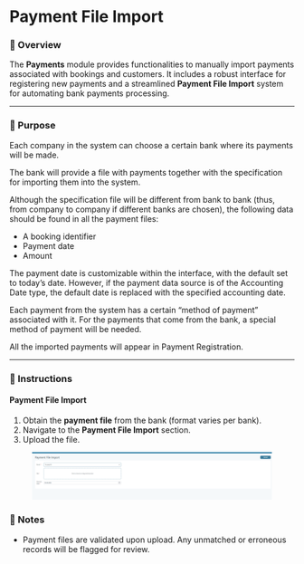 # Payment File Import

### 📄 Overview

The **Payments** module provides functionalities to manually  import payments associated with bookings and customers. It includes a robust interface for registering new payments and a streamlined **Payment File Import** system for automating bank payments processing.

***

### 🎯 Purpose

Each company in the system can choose a certain bank where its payments will be made.

The bank will provide a file with payments together with the specification for importing them into the system.

Although the specification file will be different from bank to bank (thus, from company to company if different banks are chosen), the following data should be found in all the payment files:

* A booking identifier
* Payment date
* Amount

The payment date is customizable within the interface, with the default set to today’s date. However, if the payment data source is of the Accounting Date type, the default date is replaced with the specified accounting date.

Each payment from the system has a certain “method of payment” associated with it. For the payments that come from the bank, a special method of payment will be needed.

All the imported payments will appear in Payment Registration.

***

### 🧭 Instructions

#### &#x20;**Payment File Import**

1. Obtain the **payment file** from the bank (format varies per bank).
2. Navigate to the **Payment File Import** section.
3. Upload the file.

<figure><img src="../.gitbook/assets/image (2) (1) (1) (1) (1) (1).png" alt=""><figcaption></figcaption></figure>

### 📌 Notes

* Payment files are validated upon upload. Any unmatched or erroneous records will be flagged for review.



